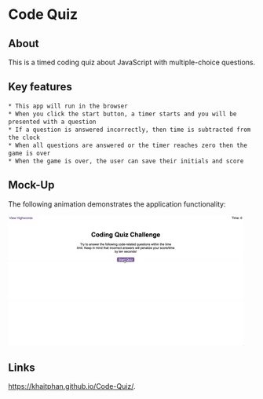 # Code Quiz

## About

This is a timed coding quiz about JavaScript with multiple-choice questions. 


## Key features

```
* This app will run in the browser
* When you click the start button, a timer starts and you will be presented with a question
* If a question is answered incorrectly, then time is subtracted from the clock
* When all questions are answered or the timer reaches zero then the game is over
* When the game is over, the user can save their initials and score

```

## Mock-Up

The following animation demonstrates the application functionality:

![code quiz](./Assets/04-web-apis-homework-demo.gif)

## Links

https://khaitphan.github.io/Code-Quiz/.

